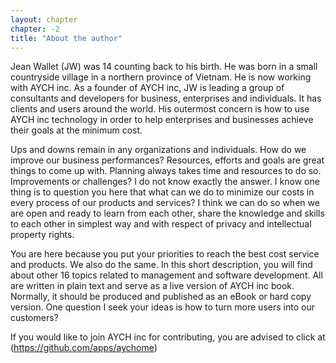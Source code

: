 ```yaml
---
layout: chapter
chapter: -2
title: "About the author"
---
```


Jean Wallet (JW) was 14 counting back to his birth. He was born in a small countryside village in a northern province of Vietnam. 
He is now working with AYCH inc. As a founder of AYCH inc, JW is leading a group of consultants and developers for business, enterprises and individuals. It has clients and users around the world.
His outermost concern is how to use AYCH inc technology in order to help enterprises and businesses achieve their goals at the minimum cost.

Ups and downs remain in any organizations and individuals. How do we improve our business performances?
Resources, efforts and goals are great things to come up with. Planning always takes time and resources to do so. Improvements or challenges? I do not know exactly the answer. I know one thing is to question you here that what can we do to minimize our costs in every process of our products and services?
I think we can do so when we are open and ready to learn from each other, share the knowledge and skills to each other in simplest way and with respect of privacy and intellectual property rights.

You are here because you put your priorities to reach the best cost service and products. We also do the same. In this short description, you will find about other 16 topics related to management and software development. All are written in plain text and serve as a live version of AYCH inc book. Normally, it should be produced and published as an eBook or hard copy version.
One question I seek your ideas is how to turn more users into our customers?

If you would like to join AYCH inc for contributing, you are advised to click at (https://github.com/apps/aychome)
